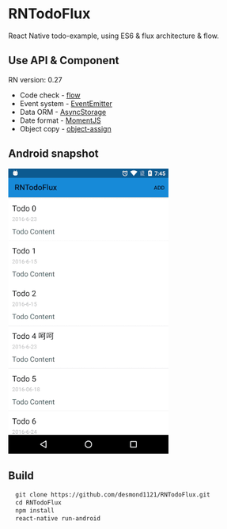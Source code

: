 # RNTodoFlux
React Native todo-example, using ES6 & flux architecture & flow.

## Use API & Component

RN version: 0.27

- Code check - [flow](https://flowtype.org)
- Event system - [EventEmitter](https://nodejs.org/api/events.html)
- Data ORM - [AsyncStorage](https://facebook.github.io/react-native/docs/asyncstorage.html)
- Date format - [MomentJS](http://momentjs.com/)
- Object copy - [object-assign](https://github.com/sindresorhus/object-assign)

## Android snapshot

![flux-rn](flux.gif)

## Build

```
  git clone https://github.com/desmond1121/RNTodoFlux.git
  cd RNTodoFlux
  npm install
  react-native run-android
```
